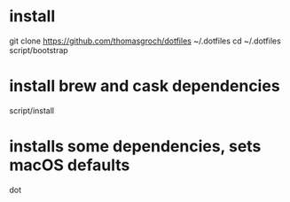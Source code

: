 # install

git clone https://github.com/thomasgroch/dotfiles ~/.dotfiles
cd ~/.dotfiles
script/bootstrap

# install brew and cask dependencies
script/install

# installs some dependencies, sets macOS defaults
dot
